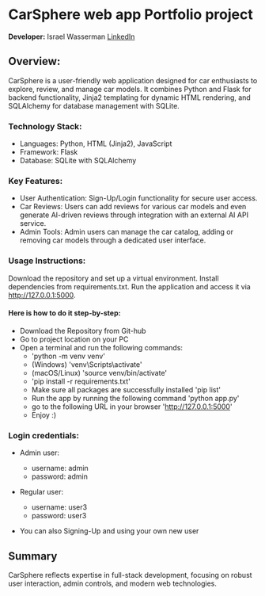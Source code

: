 # CarSphere web app Portfolio project
**Developer:** Israel Wasserman [LinkedIn](https://www.linkedin.com/in/israel-wasserman/)

## Overview:
CarSphere is a user-friendly web application designed for car enthusiasts to explore, review, and manage car models. It combines Python and Flask for backend functionality, Jinja2 templating for dynamic HTML rendering, and SQLAlchemy for database management with SQLite.
### Technology Stack:
 * Languages: Python, HTML (Jinja2), JavaScript
 * Framework: Flask
 * Database: SQLite with SQLAlchemy 
      
### Key Features:
 * User Authentication: Sign-Up/Login functionality for secure user access.
 * Car Reviews: Users can add reviews for various car models and even generate AI-driven reviews through integration with an external AI API service.
 * Admin Tools: Admin users can manage the car catalog, adding or removing car models through a dedicated user interface.

### Usage Instructions:
Download the repository and set up a virtual environment.
Install dependencies from requirements.txt.
Run the application and access it via http://127.0.0.1:5000.

#### Here is how to do it step-by-step:
 * Download the Repository from Git-hub
 * Go to project location on your PC
 * Open a terminal and run the following commands:
    - 'python -m venv venv'
    - (Windows) 'venv\Scripts\activate'
    - (macOS/Linux) 'source venv/bin/activate'
    - 'pip install -r requirements.txt' 
    - Make sure all packages are successfully installed 'pip list' 
    - Run the app by running the following command 'python app.py'
    - go to the following URL in your browser 'http://127.0.0.1:5000'
    - Enjoy :)

### Login credentials:
 * Admin user:
   - username: admin
   - password: admin

 * Regular user:
   - username: user3
   - password: user3
* You can also Signing-Up and using your own new user

## Summary
CarSphere reflects expertise in full-stack development, focusing on robust user interaction, admin controls, and modern web technologies.